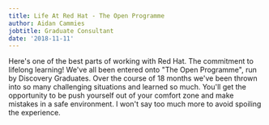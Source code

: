 ```yaml
---
title: Life At Red Hat - The Open Programme
author: Aidan Cammies
jobtitle: Graduate Consultant
date: '2018-11-11'
---
```

Here's one of the best parts of working with Red Hat. The commitment to lifelong learning! We've all been entered onto "The Open Programme", run by Discovery Graduates. Over the course of 18 months we've been thrown into so many challenging situations and learned so much. You'll get the opportunity to be push yourself out of your comfort zone and make mistakes in a safe environment. I won't say too much more to avoid spoiling the experience.
